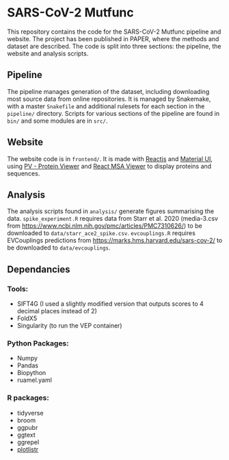 # SARS-CoV-2 Mutfunc

This repository contains the code for the SARS-CoV-2 Mutfunc pipeline and website.
The project has been published in PAPER, where the methods and dataset are described.
The code is split into three sections: the pipeline, the website and analysis scripts.

## Pipeline

The pipeline manages generation of the dataset, including downloading most source data from online repositories.
It is managed by Snakemake, with a master `Snakefile` and additional rulesets for each section in the `pipeline/` directory.
Scripts for various sections of the pipeline are found in `bin/` and some modules are in `src/`.

## Website

The website code is in `frontend/`.
It is made with [Reactjs](https://reactjs.org/) and [Material UI](https://material-ui.com/), using
[PV - Protein Viewer](https://biasmv.github.io/pv/) and [React MSA Viewer](https://github.com/plotly/react-msa-viewer) to display proteins and sequences.

## Analysis

The analysis scripts found in `analysis/` generate figures summarising the data.
`spike_experiment.R` requires data from Starr et al. 2020 (media-3.csv from https://www.ncbi.nlm.nih.gov/pmc/articles/PMC7310626/) to be downloaded to `data/starr_ace2_spike.csv`.
`evcouplings.R` requires EVCouplings predictions from <https://marks.hms.harvard.edu/sars-cov-2/> to be downloaded to `data/evcouplings`.

## Dependancies

### Tools:

* SIFT4G (I used a slightly modified version that outputs scores to 4 decimal places instead of 2)
* FoldX5
* Singularity (to run the VEP container)

### Python Packages:

* Numpy
* Pandas
* Biopython
* ruamel.yaml

### R packages:

* tidyverse
* broom
* ggpubr
* ggtext
* ggrepel
* [plotlistr](github.com/allydunham/plotlistr)
